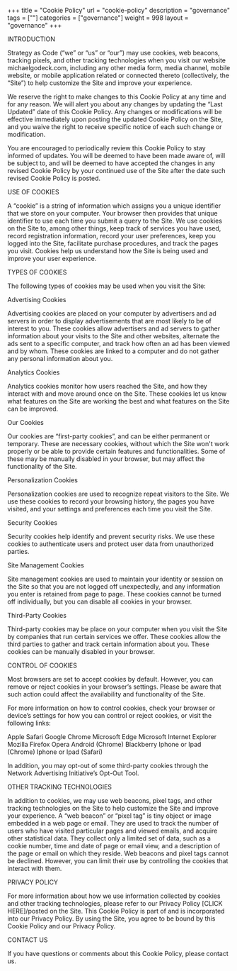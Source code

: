 +++
title = "Cookie Policy"
url = "cookie-policy"
description = "governance"
tags = [""]
categories = ["governance"]
weight = 998
layout = "governance"
+++


INTRODUCTION

Strategy as Code (“we” or “us” or “our”) may use cookies, web beacons, tracking pixels, and other tracking technologies when you visit our website michaelgodeck.com, including any other media form, media channel, mobile website, or mobile application related or connected thereto (collectively, the “Site”) to help customize the Site and improve your experience.

We reserve the right to make changes to this Cookie Policy at any time and for any reason. We will alert you about any changes by updating the “Last Updated” date of this Cookie Policy. Any changes or modifications will be effective immediately upon posting the updated Cookie Policy on the Site, and you waive the right to receive specific notice of each such change or modification.

You are encouraged to periodically review this Cookie Policy to stay informed of updates. You will be deemed to have been made aware of, will be subject to, and will be deemed to have accepted the changes in any revised Cookie Policy by your continued use of the Site after the date such revised Cookie Policy is posted.

USE OF COOKIES

A “cookie” is a string of information which assigns you a unique identifier that we store on your computer. Your browser then provides that unique identifier to use each time you submit a query to the Site. We use cookies on the Site to, among other things, keep track of services you have used, record registration information, record your user preferences, keep you logged into the Site, facilitate purchase procedures, and track the pages you visit. Cookies help us understand how the Site is being used and improve your user experience.

TYPES OF COOKIES

The following types of cookies may be used when you visit the Site:

Advertising Cookies

Advertising cookies are placed on your computer by advertisers and ad servers in order to display advertisements that are most likely to be of interest to you. These cookies allow advertisers and ad servers to gather information about your visits to the Site and other websites, alternate the ads sent to a specific computer, and track how often an ad has been viewed and by whom. These cookies are linked to a computer and do not gather any personal information about you.

Analytics Cookies

Analytics cookies monitor how users reached the Site, and how they interact with and move around once on the Site. These cookies let us know what features on the Site are working the best and what features on the Site can be improved.

Our Cookies

Our cookies are “first-party cookies”, and can be either permanent or temporary. These are necessary cookies, without which the Site won't work properly or be able to provide certain features and functionalities. Some of these may be manually disabled in your browser, but may affect the functionality of the Site.

Personalization Cookies

Personalization cookies are used to recognize repeat visitors to the Site. We use these cookies to record your browsing history, the pages you have visited, and your settings and preferences each time you visit the Site.

Security Cookies

Security cookies help identify and prevent security risks. We use these cookies to authenticate users and protect user data from unauthorized parties.

Site Management Cookies

Site management cookies are used to maintain your identity or session on the Site so that you are not logged off unexpectedly, and any information you enter is retained from page to page. These cookies cannot be turned off individually, but you can disable all cookies in your browser.

Third-Party Cookies

Third-party cookies may be place on your computer when you visit the Site by companies that run certain services we offer. These cookies allow the third parties to gather and track certain information about you. These cookies can be manually disabled in your browser.

CONTROL OF COOKIES

Most browsers are set to accept cookies by default. However, you can remove or reject cookies in your browser’s settings. Please be aware that such action could affect the availability and functionality of the Site.

For more information on how to control cookies, check your browser or device’s settings for how you can control or reject cookies, or visit the following links:

Apple Safari
Google Chrome
Microsoft Edge
Microsoft Internet Explorer
Mozilla Firefox
Opera
Android (Chrome)
Blackberry
Iphone or Ipad (Chrome)
Iphone or Ipad (Safari)

In addition, you may opt-out of some third-party cookies through the Network Advertising Initiative’s Opt-Out Tool.

OTHER TRACKING TECHNOLOGIES

In addition to cookies, we may use web beacons, pixel tags, and other tracking technologies on the Site to help customize the Site and improve your experience. A “web beacon” or “pixel tag” is tiny object or image embedded in a web page or email. They are used to track the number of users who have visited particular pages and viewed emails, and acquire other statistical data. They collect only a limited set of data, such as a cookie number, time and date of page or email view, and a description of the page or email on which they reside. Web beacons and pixel tags cannot be declined. However, you can limit their use by controlling the cookies that interact with them.

PRIVACY POLICY

For more information about how we use information collected by cookies and other tracking technologies, please refer to our Privacy Policy [CLICK HERE]/posted on the Site. This Cookie Policy is part of and is incorporated into our Privacy Policy. By using the Site, you agree to be bound by this Cookie Policy and our Privacy Policy.

CONTACT US

If you have questions or comments about this Cookie Policy, please contact us.
